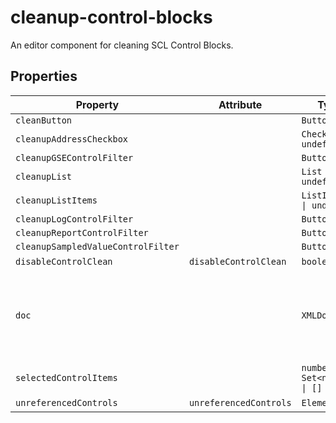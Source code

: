 # cleanup-control-blocks

An editor component for cleaning SCL Control Blocks.

## Properties

| Property                           | Attribute              | Type                          | Default | Description                                      |
|------------------------------------|------------------------|-------------------------------|---------|--------------------------------------------------|
| `cleanButton`                      |                        | `Button`                      |         |                                                  |
| `cleanupAddressCheckbox`           |                        | `Checkbox \| undefined`       |         |                                                  |
| `cleanupGSEControlFilter`          |                        | `Button`                      |         |                                                  |
| `cleanupList`                      |                        | `List \| undefined`           |         |                                                  |
| `cleanupListItems`                 |                        | `ListItem[] \| undefined`     |         |                                                  |
| `cleanupLogControlFilter`          |                        | `Button`                      |         |                                                  |
| `cleanupReportControlFilter`       |                        | `Button`                      |         |                                                  |
| `cleanupSampledValueControlFilter` |                        | `Button`                      |         |                                                  |
| `disableControlClean`              | `disableControlClean`  | `boolean`                     | false   |                                                  |
| `doc`                              |                        | `XMLDocument`                 |         | The document being edited as provided to plugins by [[`OpenSCD`]]. |
| `selectedControlItems`             |                        | `number \| Set<number> \| []` | []      |                                                  |
| `unreferencedControls`             | `unreferencedControls` | `Element[]`                   | []      |                                                  |
